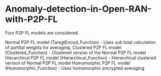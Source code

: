 # Anomaly-detection-in-Open-RAN-with-P2P-FL

Four P2P FL models are considered.

Normal P2P FL model (TaregtEncod_Function)  - Uses sub total calculation of partital weights for averaging.
Clustered P2P FL model (Clustered_Function) - Clustered version of the Normal P2P FL model
Hierarchical P2P FL model (Hierarchical_Function) - Hierarchical clustered version of Normal P2P FL model
Homomorphic P2P FL model (Homomorphic_Function) - Uses homomorphic encrypted averaging



